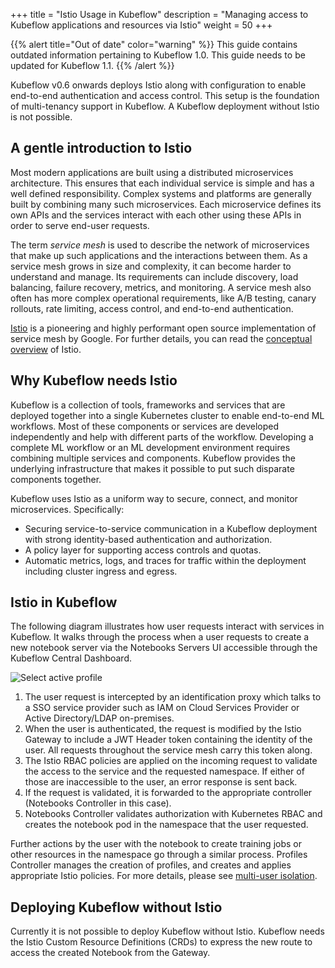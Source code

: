 +++
title = "Istio Usage in Kubeflow"
description = "Managing access to Kubeflow applications and resources via Istio"
weight = 50
+++

{{% alert title="Out of date" color="warning" %}}
This guide contains outdated information pertaining to Kubeflow 1.0. This guide
needs to be updated for Kubeflow 1.1.
{{% /alert %}}


Kubeflow v0.6 onwards deploys Istio along with configuration to enable
end-to-end authentication and access control. This setup is the foundation
of multi-tenancy support in Kubeflow. A Kubeflow deployment without Istio is
not possible.

## A gentle introduction to Istio

Most modern applications are built using a distributed microservices
architecture. This ensures that each individual service is simple and has a
well defined responsibility. Complex systems and platforms are generally
built by combining many such microservices. Each microservice defines its own
APIs and the services interact with each other using these APIs in order to
serve end-user requests.

The term *service mesh* is used to describe the network of microservices that
make up such applications and the interactions between them. As a service mesh
grows in size and complexity, it can become harder to understand and manage.
Its requirements can include discovery, load balancing, failure recovery,
metrics, and monitoring. A service mesh also often has more complex operational
requirements, like A/B testing, canary rollouts, rate limiting, access control,
and end-to-end authentication.

[Istio](https://istio.io/) is a pioneering and highly performant open source
implementation of service mesh by Google. For further details, you can read the
[conceptual overview](https://istio.io/docs/concepts/what-is-istio/) of Istio.

## Why Kubeflow needs Istio

Kubeflow is a collection of tools, frameworks and services that are deployed
together into a single Kubernetes cluster to enable end-to-end ML workflows.
Most of these components or services are developed independently and help with
different parts of the workflow. Developing a complete ML workflow or an ML
development environment requires combining multiple services and components.
Kubeflow provides the underlying infrastructure that makes it possible to put
such disparate components together.

Kubeflow uses Istio as a uniform way to secure, connect, and monitor microservices. Specifically:

 - Securing service-to-service communication in a Kubeflow deployment with
   strong identity-based authentication and authorization.
 - A policy layer for supporting access controls and quotas.
 - Automatic metrics, logs, and traces for traffic within the deployment
   including cluster ingress and egress.


## Istio in Kubeflow

The following diagram illustrates how user requests interact with services in
Kubeflow. It walks through the process when a user requests to create a new
notebook server via the Notebooks Servers UI accessible through the Kubeflow Central Dashboard.

<!--
Note for authors: The source of the diagram is
in the "Doc diagrams" folder in the public Kubeflow shared drive.
-->
<img src="/docs/images/Istio-in-KF.svg" 
  alt="Select active profile "
  class="mt-3 mb-3 border border-info rounded">

  1. The user request is intercepted by an identification proxy which talks to
     a SSO service provider such as IAM on Cloud Services Provider or Active
     Directory/LDAP on-premises. 
  1. When the user is authenticated, the request is modified by the Istio
     Gateway to include a JWT Header token containing the identity of the user.
     All requests throughout the service mesh carry this token along.
  1. The Istio RBAC policies are applied on the incoming request to validate
     the access to the service and the requested namespace. If either of those
     are inaccessible to the user, an error response is sent back. 
  1. If the request is validated, it is forwarded to the appropriate controller
     (Notebooks Controller in this case).
  1. Notebooks Controller validates authorization with Kubernetes RBAC and creates the
     notebook pod in the namespace that the user requested.

Further actions by the user with the notebook to create training jobs or other
resources in the namespace go through a similar process. Profiles Controller
manages the creation of profiles, and creates and applies appropriate Istio
policies. For more details, please see [multi-user
isolation](/docs/components/multi-tenancy/).


## Deploying Kubeflow without Istio

Currently it is not possible to deploy Kubeflow without Istio. Kubeflow needs the Istio
Custom Resource Definitions (CRDs) to express the new route to access the
created Notebook from the Gateway. 
